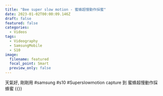 ```yaml
---
title: "Bee super slow motion - 蜜蜂超慢動作採蜜"
date: 2023-01-02T00:00:09.146Z
draft: false
featured: false
categories:
  - Videos
tags:
  - Videography
  - SamsungMobile
  - S10
image:
  filename: featured
  focal_point: Smart
  preview_only: false
---
```


天氣好, 剛剛用 #samsung #s10 #Superslowmotion capture 到 蜜蜂超慢動作採蜂蜜
{{<youtube id="XW7jyNC0so0" title="#蜜蜂 #採蜜 #超慢動作 #bee #superslowmotion">}}
